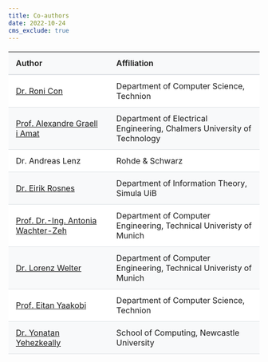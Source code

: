 ```yaml
---
title: Co-authors
date: 2022-10-24
cms_exclude: true
---
```


<style>
.authors-table {
  width: 100%;
  border-collapse: collapse;
  margin: 20px 0;
  font-size: 16px;
}

.authors-table th {
  background-color: #f8f9fa;
  padding: 12px 15px;
  text-align: left;
  font-weight: 600;
  border-bottom: 2px solid #dee2e6;
}

.authors-table td {
  padding: 12px 15px;
  border-bottom: 1px solid #dee2e6;
}

.authors-table tr:nth-child(even) {
  background-color: #f8f9fa;
}

.authors-table tr:nth-child(odd) {
  background-color: white;
}

.authors-table th:first-child,
.authors-table td:first-child {
  width: 40%;
}

.authors-table th:last-child,
.authors-table td:last-child {
  width: 60%;
}

.authors-table tr:hover {
  background-color: #e9ecef;
}
</style>

<table class="authors-table">
  <thead>
    <tr>
      <th>Author</th>
      <th>Affiliation</th>
    </tr>
  </thead>
  <tbody>
    <tr>
      <td><a href="https://ronicon.bitbucket.io/">Dr. Roni Con</a></td>
      <td>Department of Computer Science, Technion</td>
    </tr>
    <tr>
      <td><a href="https://sites.google.com/site/agraellamat">Prof. Alexandre Graell i Amat</a></td>
      <td>Department of Electrical Engineering, Chalmers University of Technology</td>
    </tr>
    <tr>
      <td>Dr. Andreas Lenz</td>
      <td>Rohde & Schwarz</td>
    </tr>
    <tr>
      <td><a href="https://www.simula.no/people/eirikrosnes">Dr. Eirik Rosnes</a></td>
      <td>Department of Information Theory, Simula UiB</td>
    </tr>
    <tr>
      <td><a href="https://www.ce.cit.tum.de/en/lnt/people/professors/wachter-zeh/">Prof. Dr.-Ing. Antonia Wachter-Zeh</a></td>
      <td>Department of Computer Engineering, Technical Univeristy of Munich</td>
    </tr>
    <tr>
      <td><a href="https://www.linkedin.com/in/lorenz-welter">Dr. Lorenz Welter</a></td>
      <td>Department of Computer Engineering, Technical Univeristy of Munich</td>
    </tr>
    <tr>
      <td><a href="https://yaakobi.net.technion.ac.il/">Prof. Eitan Yaakobi</a></td>
      <td>Department of Computer Science, Technion</td>
    </tr>
    <tr>
      <td><a href="https://www.ncl.ac.uk/computing/staff/profile/yonatanyehezkeally.html">Dr. Yonatan Yehezkeally</a></td>
      <td>School of Computing, Newcastle University</td>
    </tr>
  </tbody>
</table>
